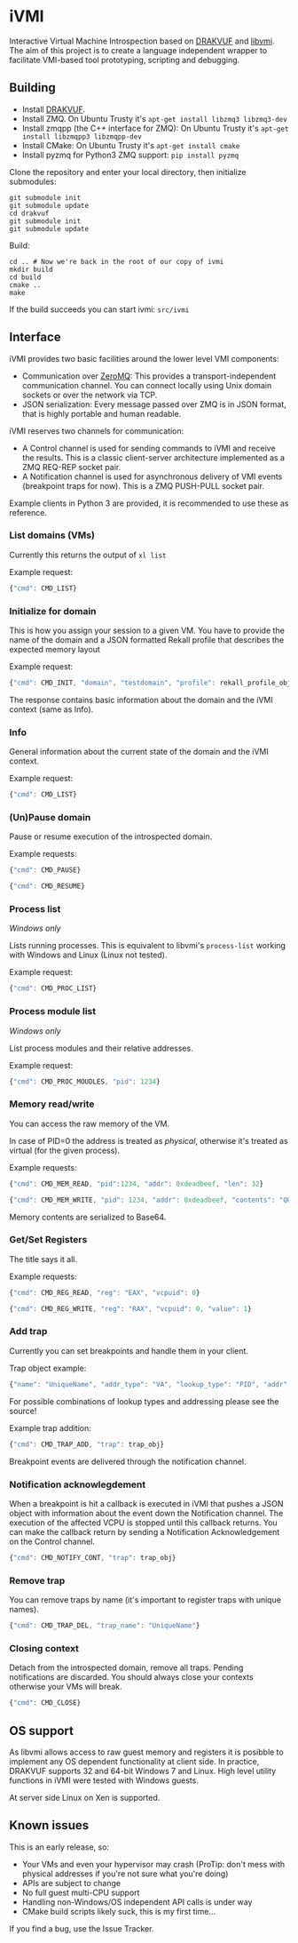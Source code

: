 iVMI
====

Interactive Virtual Machine Introspection based on [DRAKVUF](https://drakvuf.com) and [libvmi](https://libvmi.com). The aim of this project is to create a language independent wrapper to facilitate VMI-based tool prototyping, scripting and debugging. 

Building
--------

* Install [DRAKVUF](https://drakvuf.com).
* Install ZMQ. On Ubuntu Trusty it's `apt-get install libzmq3 libzmq3-dev`
* Install zmqpp (the C++ interface for ZMQ): On Ubuntu Trusty it's `apt-get install libzmqpp3 libzmqpp-dev`
* Install CMake: On Ubuntu Trusty it's `apt-get install cmake`
* Install pyzmq for Python3 ZMQ support: `pip install pyzmq`

Clone the repository and enter your local directory, then initialize submodules:

```
git submodule init
git submodule update
cd drakvuf
git submodule init
git submodule update
```

Build:

```
cd .. # Now we're back in the root of our copy of ivmi 
mkdir build
cd build
cmake ..
make
```

If the build succeeds you can start ivmi: `src/ivmi`

Interface
---------

iVMI provides two basic facilities around the lower level VMI components:
* Communication over [ZeroMQ](http://zeromq.org): This provides a transport-independent communication channel. You can connect locally using Unix domain sockets or over the network via TCP.
* JSON serialization: Every message passed over ZMQ is in JSON format, that is highly portable and human readable. 

iVMI reserves two channels for communication:
* A Control channel is used for sending commands to iVMI and receive the results. This is a classic client-server architecture implemented as a ZMQ REQ-REP socket pair. 
* A Notification channel is used for asynchronous delivery of VMI events (breakpoint traps for now). This is a ZMQ PUSH-PULL socket pair.

Example clients in Python 3 are provided, it is recommended to use these as reference.

### List domains (VMs)

Currently this returns the output of `xl list`

Example request:

```js
{"cmd": CMD_LIST}
```

### Initialize for domain

This is how you assign your session to a given VM. You have to provide the name of the domain and a JSON formatted Rekall profile that describes the expected memory layout

Example request:

```js
{"cmd": CMD_INIT, "domain", "testdomain", "profile": rekall_profile_obj }
```

The response contains basic information about the domain and the iVMI context (same as Info).

### Info

General information about the current state of the domain and the iVMI context.

Example request:

```js
{"cmd": CMD_LIST}
```

### (Un)Pause domain

Pause or resume execution of the introspected domain.

Example requests:

```js
{"cmd": CMD_PAUSE}
```

```js
{"cmd": CMD_RESUME}
```

### Process list

*Windows only*

Lists running processes. This is equivalent to libvmi's `process-list` working with Windows and Linux (Linux not tested).

Example request:

```js
{"cmd": CMD_PROC_LIST}
```

### Process module list

*Windows only*

List process modules and their relative addresses.

Example request:

```js
{"cmd": CMD_PROC_MOUDLES, "pid": 1234}
```

### Memory read/write

You can access the raw memory of the VM. 

In case of PID=0 the address is treated as *physical*, otherwise it's treated as virtual (for the given process).   

Example requests:

```js
{"cmd": CMD_MEM_READ, "pid":1234, "addr": 0xdeadbeef, "len": 32}
```

```js
{"cmd": CMD_MEM_WRITE, "pid": 1234, "addr": 0xdeadbeef, "contents": "QUFBQQ=="}
```

Memory contents are serialized to Base64.

### Get/Set Registers

The title says it all. 

Example requests:

```js
{"cmd": CMD_REG_READ, "reg": "EAX", "vcpuid": 0}
```

```js
{"cmd": CMD_REG_WRITE, "reg": "RAX", "vcpuid": 0, "value": 1}
```

### Add trap

Currently you can set breakpoints and handle them in your client. 

Trap object example:

```js
{"name": "UniqueName", "addr_type": "VA", "lookup_type": "PID", "addr": 0xdeadbeef, "pid": 4}
```

For possible combinations of lookup types and addressing please see the source!

Example trap addition:

```js
{"cmd": CMD_TRAP_ADD, "trap": trap_obj}
```

Breakpoint events are delivered through the notification channel.

### Notification acknowlegdement

When a breakpoint is hit a callback is executed in iVMI that pushes a JSON object with information about the event down the Notification channel. The execution of the affected VCPU is stopped until this callback returns. You can make the callback return by sending a Notification Acknowledgement on the Control channel.

```js
{"cmd": CMD_NOTIFY_CONT, "trap": trap_obj}
```

### Remove trap

You can remove traps by name (it's important to register traps with unique names).

```js
{"cmd": CMD_TRAP_DEL, "trap_name": "UniqueName"}
```

### Closing context

Detach from the introspected domain, remove all traps. Pending notifications are discarded. You should always close your contexts otherwise your VMs will break. 

```js
{"cmd": CMD_CLOSE}
```

OS support
----------

As libvmi allows access to raw guest memory and registers it is posibble to implement any OS dependent functionality at client side. In practice, DRAKVUF supports 32 and 64-bit Windows 7 and Linux. High level utility functions in iVMI were tested with Windows guests. 

At server side Linux on Xen is supported.

Known issues
------------

This is an early release, so: 

* Your VMs and even your hypervisor may crash (ProTip: don't mess with physical addresses if you're not sure what you're doing) 
* APIs are subject to change
* No full guest multi-CPU support
* Handling non-Windows/OS independent API calls is under way
* CMake build scripts likely suck, this is my first time...

If you find a bug, use the Issue Tracker.
